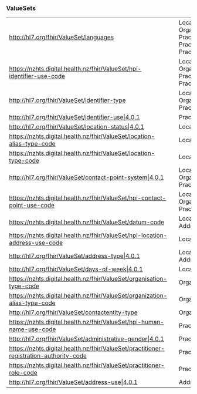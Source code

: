 <h3>ValueSets</h3>
<table class='table table-bordered table-condensed'>
<tr>
<td><a href="http://hl7.org/fhir/ValueSet/languages">http://hl7.org/fhir/ValueSet/languages</a> </td>
<td>  </td>
<td>
<div>Location.language</div>
<div>Organization.language</div>
<div>Practitioner.language</div>
<div>Practitioner.communication</div>
<div>PractitionerRole.language</div>
</td>
</tr>
<tr>
<td><a href="https://nzhts.digital.health.nz/fhir/ValueSet/hpi-identifier-use-code">https://nzhts.digital.health.nz/fhir/ValueSet/hpi-identifier-use-code</a> </td>
<td>  </td>
<td>
<div>Location.identifier.use</div>
<div>Organization.identifier.use</div>
<div>Practitioner.identifier.use</div>
<div>Practitioner.identifier.system</div>
</td>
</tr>
<tr>
<td><a href="http://hl7.org/fhir/ValueSet/identifier-type">http://hl7.org/fhir/ValueSet/identifier-type</a> </td>
<td>  </td>
<td>
<div>Location.identifier.type</div>
<div>Organization.identifier.type</div>
<div>PractitionerRole.identifier.type</div>
</td>
</tr>
<tr>
<td><a href="http://hl7.org/fhir/ValueSet/identifier-use|4.0.1">http://hl7.org/fhir/ValueSet/identifier-use|4.0.1</a> </td>
<td>  </td>
<td>
<div>PractitionerRole.identifier.use</div>
</td>
</tr>
<tr>
<td><a href="http://hl7.org/fhir/ValueSet/location-status|4.0.1">http://hl7.org/fhir/ValueSet/location-status|4.0.1</a> </td>
<td>  </td>
<td>
<div>Location.status</div>
</td>
</tr>
<tr>
<td><a href="https://nzhts.digital.health.nz/fhir/ValueSet/location-alias-type-code">https://nzhts.digital.health.nz/fhir/ValueSet/location-alias-type-code</a> </td>
<td>  </td>
<td>
<div>Location.alias.extension.value[x]</div>
</td>
</tr>
<tr>
<td><a href="https://nzhts.digital.health.nz/fhir/ValueSet/location-type-code">https://nzhts.digital.health.nz/fhir/ValueSet/location-type-code</a> </td>
<td>  </td>
<td>
<div>Location.type</div>
</td>
</tr>
<tr>
<td><a href="http://hl7.org/fhir/ValueSet/contact-point-system|4.0.1">http://hl7.org/fhir/ValueSet/contact-point-system|4.0.1</a> </td>
<td>  </td>
<td>
<div>Location.telecom.system</div>
<div>Organization.telecom.system</div>
<div>PractitionerRole.telecom.system</div>
</td>
</tr>
<tr>
<td><a href="https://nzhts.digital.health.nz/fhir/ValueSet/hpi-contact-point-use-code">https://nzhts.digital.health.nz/fhir/ValueSet/hpi-contact-point-use-code</a> </td>
<td>  </td>
<td>
<div>Location.telecom.use</div>
<div>Organization.telecom.use</div>
<div>PractitionerRole.telecom.use</div>
</td>
</tr>
<tr>
<td><a href="https://nzhts.digital.health.nz/fhir/ValueSet/datum-code">https://nzhts.digital.health.nz/fhir/ValueSet/datum-code</a> </td>
<td>  </td>
<td>
<div>Location.address.extension.extension.value[x]</div>
<div>Address.extension.extension.value[x]</div>
</td>
</tr>
<tr>
<td><a href="https://nzhts.digital.health.nz/fhir/ValueSet/hpi-location-address-use-code">https://nzhts.digital.health.nz/fhir/ValueSet/hpi-location-address-use-code</a> </td>
<td>  </td>
<td>
<div>Location.address.use</div>
</td>
</tr>
<tr>
<td><a href="http://hl7.org/fhir/ValueSet/address-type|4.0.1">http://hl7.org/fhir/ValueSet/address-type|4.0.1</a> </td>
<td>  </td>
<td>
<div>Location.address.type</div>
<div>Address.type</div>
</td>
</tr>
<tr>
<td><a href="http://hl7.org/fhir/ValueSet/days-of-week|4.0.1">http://hl7.org/fhir/ValueSet/days-of-week|4.0.1</a> </td>
<td>  </td>
<td>
<div>Location.hoursOfOperation.daysOfWeek</div>
</td>
</tr>
<tr>
<td><a href="https://nzhts.digital.health.nz/fhir/ValueSet/organisation-type-code">https://nzhts.digital.health.nz/fhir/ValueSet/organisation-type-code</a> </td>
<td>  </td>
<td>
<div>Organization.type</div>
</td>
</tr>
<tr>
<td><a href="https://nzhts.digital.health.nz/fhir/ValueSet/organization-alias-type-code">https://nzhts.digital.health.nz/fhir/ValueSet/organization-alias-type-code</a> </td>
<td>  </td>
<td>
<div>Organization.alias.extension.value[x]</div>
</td>
</tr>
<tr>
<td><a href="http://hl7.org/fhir/ValueSet/contactentity-type">http://hl7.org/fhir/ValueSet/contactentity-type</a> </td>
<td>  </td>
<td>
<div>Organization.contact.purpose</div>
</td>
</tr>
<tr>
<td><a href="https://nzhts.digital.health.nz/fhir/ValueSet/hpi-human-name-use-code">https://nzhts.digital.health.nz/fhir/ValueSet/hpi-human-name-use-code</a> </td>
<td>  </td>
<td>
<div>Practitioner.name.use</div>
</td>
</tr>
<tr>
<td><a href="http://hl7.org/fhir/ValueSet/administrative-gender|4.0.1">http://hl7.org/fhir/ValueSet/administrative-gender|4.0.1</a> </td>
<td>  </td>
<td>
<div>Practitioner.gender</div>
</td>
</tr>
<tr>
<td><a href="https://nzhts.digital.health.nz/fhir/ValueSet/practitioner-registration-authority-code">https://nzhts.digital.health.nz/fhir/ValueSet/practitioner-registration-authority-code</a> </td>
<td>  </td>
<td>
<div>Practitioner.qualification.code</div>
</td>
</tr>
<tr>
<td><a href="https://nzhts.digital.health.nz/fhir/ValueSet/practitioner-role-code">https://nzhts.digital.health.nz/fhir/ValueSet/practitioner-role-code</a> </td>
<td>  </td>
<td>
<div>PractitionerRole.code</div>
</td>
</tr>
<tr>
<td><a href="http://hl7.org/fhir/ValueSet/address-use|4.0.1">http://hl7.org/fhir/ValueSet/address-use|4.0.1</a> </td>
<td>  </td>
<td>
<div>Address.use</div>
</td>
</tr>